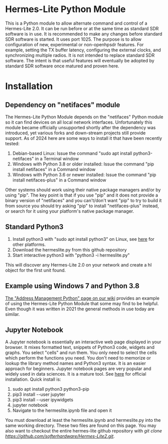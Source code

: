 Hermes-Lite Python Module
=========================

This is a Python module to allow alternate command and control of a Hermes-Lite 2.0. It can be run before or at the same time as standard SDR software is in use. It is recommended to make any changes before standard SDR software is started. It uses port 1025. The purpose is to allow configuration of new, experimental or non-openhpsdr features. For example, setting the TX buffer latency, configuring the external clocks, and synchronizing multiple radios. It is not intended to replace standard SDR software. The intent is that useful features will eventually be adopted by standard SDR software once matured and proven here.

# Installation

## Dependency on "netifaces" module

The Hermes-Lite Python Module depends on the "netifaces" Python module so it can find devices on all local network interfaces.  Unfortunately this module became officially unsupported shortly after the dependency was introduced, yet various forks and down-stream projects still provide support.  As of 2024 here are some ways to install it that have been recently tested:

1. Debian-based Linux: Issue the command "sudo apt install python3-netifaces" in a Terminal window
2. Windows with Python 3.8 or older installed: Issue the command "pip install netifaces" in a Command window
3. Windows with Python 3.6 or newer installed: Issue the command "pip install netifaces-plus" in a Command window

Other systems should work using their native package managers and/or by using "pip".  The key point is that if you use "pip" and it does not provide a binary version of "netifaces" and you can't/don't want "pip" to try to build it from source you should try asking "pip" to install "netifaces-plus" instead, or search for it using your platform's native package manager.

## Standard Python3

 1. Install python3 with "sudo apt install python3" on Linux, see [here](https://www.python.org/) for other platforms.
 2. Download the hermeslite.py from this github repository
 3. Start interactive python3 with "python3 -i hermeslite.py"

This will discover any Hermes-Lite 2.0 on your network and create a hl object for the first unit found.

## Example using Windows 7 and Python 3.8

[The "Address Management Python" page on our wiki](https://github.com/softerhardware/Hermes-Lite2/wiki/Address-Management-Python) provides an example of using the Hermes-Lite Python Module that some may find to be helpful.  Even though it was written in 2021 the general methods in use today are similar.

## Jupyter Notebook

A Jupyter notebook is essentially an interactive web page displayed in your browser. It mixes formatted text, snippets of Python3 code, widgets and graphs. You select "cells" and run them. You only need to select the cells which perform the functions you need. You don't need to memorize or lookup the library method names and Python3 syntax. It is an easier approach for beginners. Jupyter notebook pages are very popular and widely used in data sciences. It is a mature tool. See [here](https://jupyter.org/install) for official installation. Quick install is:

 1. sudo apt install python3 python3-pip
 2. pip3 install --user jupyter
 3. pip3 install --user ipywidgets
 4. jupyter notebook
 5. Navigate to the hermeslite.ipynb file and open it

You must download at least the hermeslite.ipynb and hermeslite.py into the same working directory. These two files are found on this page. You may also want to checkout the entire hermes-lite github repository with *git clone https://github.com/softerhardware/Hermes-Lite2.git*.





